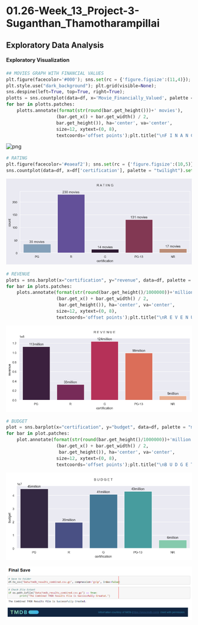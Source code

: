 # 01.26-Week_13_Project-3-Suganthan_Thamotharampillai




## **Exploratory Data Analysis**

#### **Exploratory** Visualization


```python
## MOVIES GRAPH WITH FINANCIAL VALUES
plt.figure(facecolor='#000'); sns.set(rc = {'figure.figsize':(11,4)});
plt.style.use("dark_background"); plt.grid(visible=None);
sns.despine(left=True, top=True, right=True);
plotts = sns.countplot(data=df, x='Movie_Financially_Valued', palette = ['silver',"white"], linewidth=0) #['#432371',"#FAAE7B"]
for bar in plotts.patches:
    plotts.annotate(format(str(round(bar.get_height()))+' movies'),
                   (bar.get_x() + bar.get_width() / 2,
                   bar.get_height()), ha='center', va='center',
                   size=12, xytext=(0, 8),
                   textcoords='offset points');plt.title("\nF I N A N C I A L\nV A L U E\n");
```

![png](File1/EDA0.png)


```python
# RATING
plt.figure(facecolor='#eaeaf2'); sns.set(rc = {'figure.figsize':(10,5)});
sns.countplot(data=df, x=df['certification'], palette = "twilight").set(title='\nR A T I N G\n');
```

![png](Files1/EDA1.png)


```python
# REVENUE
plots = sns.barplot(x="certification", y="revenue", data=df, palette = "rocket", errorbar=None);
for bar in plots.patches:
    plots.annotate(format(str(round(bar.get_height()/1000000))+'million'),
                   (bar.get_x() + bar.get_width() / 2,
                    bar.get_height()), ha='center', va='center',
                   size=12, xytext=(0, 8),
                   textcoords='offset points');plt.title("\nR E V E N U E\n")
```

![png](Files1/EDA2.png)


```python
# BUDGET
plot = sns.barplot(x="certification", y="budget", data=df, palette = "mako", errorbar=None); 
for bar in plot.patches:
    plot.annotate(format(str(round(bar.get_height()/1000000))+'million'),
                   (bar.get_x() + bar.get_width() / 2,
                    bar.get_height()), ha='center', va='center',
                   size=12, xytext=(0, 8),
                   textcoords='offset points');plt.title("\nB U D G E T\n")
```

![png](Files1/EDA3.png)

![png](Files/ReadMe/EDA4.png)